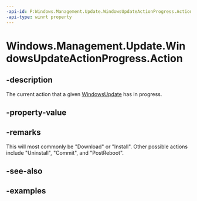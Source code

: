 ```yaml
---
-api-id: P:Windows.Management.Update.WindowsUpdateActionProgress.Action
-api-type: winrt property
---
```


# Windows.Management.Update.WindowsUpdateActionProgress.Action

<!--
public string Action { get; }
-->


## -description
The current action that a given [WindowsUpdate](./windowsupdate.md) has in progress.

## -property-value

## -remarks
This will most commonly be "Download" or "Install". Other possible actions include "Uninstall", "Commit", and "PostReboot".

## -see-also

## -examples


